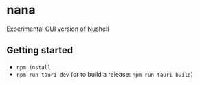 # nana
Experimental GUI version of Nushell

## Getting started

* `npm install`
* `npm run tauri dev` (or to build a release: `npm run tauri build`)
